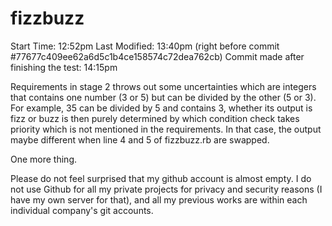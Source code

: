 # fizzbuzz

Start Time: 12:52pm
Last Modified: 13:40pm (right before commit #77677c409ee62a6d5c1b4ce158574c72dea762cb)
Commit made after finishing the test: 14:15pm

Requirements in stage 2 throws out some uncertainties which are integers that contains one number (3 or 5) but can be
divided by the other (5 or 3). For example, 35 can be divided by 5 and contains 3, whether its output is fizz or buzz is
then purely determined by which condition check takes priority which is not mentioned in the requirements. In that case,
the output maybe different when line 4 and 5 of fizzbuzz.rb are swapped.

One more thing.

Please do not feel surprised that my github account is almost empty. I do not use Github for all my private projects for
privacy and security reasons (I have my own server for that), and all my previous works are within each individual company's
git accounts.